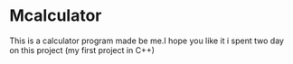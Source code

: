 # Mcalculator
This is a calculator program made be me.I hope you like it i spent two day on this project (my first project in C++)
